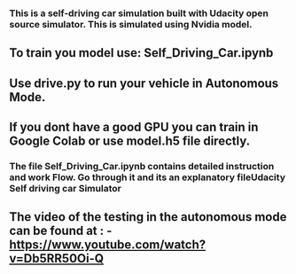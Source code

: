 ### This is a self-driving car simulation built with Udacity open source simulator. This is simulated using Nvidia model. 

## To train you model use: Self_Driving_Car.ipynb

## Use drive.py to run your vehicle in Autonomous Mode.

## If you dont have a good GPU you can train in Google Colab or use model.h5 file directly.

### The file Self_Driving_Car.ipynb contains detailed instruction and work Flow. Go through it and its an explanatory fileUdacity Self driving car Simulator



## The video of the testing in the autonomous mode can be found at : - https://www.youtube.com/watch?v=Db5RR50Oi-Q


